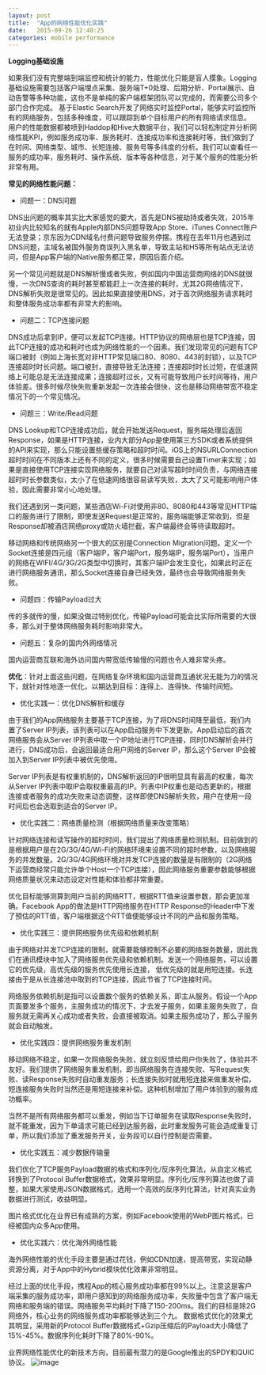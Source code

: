 ```yaml
---
layout: post
title:  "App的网络性能优化实践"
date:   2015-09-26 12:40:25
categories: mobile performance
---
```


__Logging基础设施__

如果我们没有完整端到端监控和统计的能力，性能优化只能是盲人摸象。Logging基础设施需要包括客户端埋点采集、服务端T+0处理、后期分析、Portal展示、自动告警等多种功能，这也不是单纯的客户端框架团队可以完成的，而需要公司多个部门合作完成。
基于Elastic Search开发了网络实时监控Portal，能够实时监控所有的网络服务，包括多种维度，可以跟踪到单个目标用户的所有网络请求信息。
用户的性能数据都被喷到Haddop和Hive大数据平台，我们可以轻松制定并分析网络性能KPI，例如服务成功率、服务耗时、连接成功率和连接耗时等，我们做到了在时间、网络类型、城市、长短连接、服务号等多纬度的分析。我们可以查看任一服务的成功率，服务耗时、操作系统、版本等各种信息，对于某个服务的性能分析非常有用。

__常见的网络性能问题：__

* 问题一：DNS问题

DNS出问题的概率其实比大家感觉的要大，首先是DNS被劫持或者失效，2015年初业内比较知名的就有Apple内部DNS问题导致App Store、iTunes Connect账户无法登录；京东因为CDN域名付费问题导致服务停摆。携程在去年11月也遇到过DNS问题，主域名被国外服务商误列入黑名单，导致主站和H5等所有站点无法访问，但是App客户端的Native服务都正常，原因后面介绍。

另一个常见问题就是DNS解析慢或者失败，例如国内中国运营商网络的DNS就很慢，一次DNS查询的耗时甚至都能赶上一次连接的耗时，尤其2G网络情况下，DNS解析失败是很常见的。因此如果直接使用DNS，对于首次网络服务请求耗时和整体服务成功率都有非常大的影响。

* 问题二：TCP连接问题

DNS成功后拿到IP，便可以发起TCP连接。HTTP协议的网络层也是TCP连接，因此TCP连接的成功和耗时也成为网络性能的一个因素。我们发现常见的问题有TCP端口被封（例如上海长宽对非HTTP常见端口80、8080、443的封锁），以及TCP连接超时时长问题。端口被封，直接导致无法连接；连接超时时长过短，在低速网络上可能总是无法连接成果；连接超时过长，又有可能导致用户长时间等待，用户体验差。很多时候尽快失败重新发起一次连接会很快，这也是移动网络带宽不稳定情况下的一个常见情况。

+ 问题三：Write/Read问题

DNS Lookup和TCP连接成功后，就会开始发送Request，服务端处理后返回Response，如果是HTTP连接，业内大部分App是使用第三方SDK或者系统提供的API来实现，那么只能设置些缓存策略和超时时间。iOS上的NSURLConnection超时时间在不同版本上还有不同的定义，很多时候需要自己设置Timer来实现；如果是直接使用TCP连接实现网络服务，就要自己对读写超时时间负责，与网络连接超时时长参数类似，太小了在低速网络很容易读写失败，太大了又可能影响用户体验，因此需要非常小心地处理。

我们还遇到另一类问题，某些酒店Wi-Fi对使用非80、8080和443等常见HTTP端口的服务进行了限制，即使发送Request是正常的，服务端能够正常收到，但是Response却被酒店网络proxy或防火墙拦截，客户端最终会等待读取超时。

移动网络和传统网络另一个很大的区别是Connection Migration问题。定义一个Socket连接是四元组（客户端IP，客户端Port，服务端IP，服务端Port），当用户的网络在WIFI/4G/3G/2G类型中切换时，其客户端IP会发生变化，如果此时正在进行网络服务通讯，那么Socket连接自身已经失效，最终也会导致网络服务失败。

- 问题四：传输Payload过大

传的多就传的慢，如果没做过特别优化，传输Payload可能会比实际所需要的大很多，那么对于整体网络服务耗时影响非常大。

* 问题五：复杂的国内外网络情况

国内运营商互联和海外访问国内带宽低传输慢的问题也令人难非常头疼。


**优化**：针对上面这些问题，在网络复杂环境和国内运营商互通状况无能为力的情况下，就针对性地逐一优化，以期达到目标：连得上、连得快、传输时间短。

* 优化实践一：优化DNS解析和缓存

由于我们的App网络服务主要基于TCP连接，为了将DNS时间降至最低，我们内置了Server IP列表，该列表可以在App启动服务中下发更新。App启动后的首次网络服务会从Server IP列表中取一个IP地址进行TCP连接，同时DNS解析会并行进行，DNS成功后，会返回最适合用户网络的Server IP，那么这个Server IP会被加入到Server IP列表中被优先使用。

Server IP列表是有权重机制的，DNS解析返回的IP很明显具有最高的权重，每次从Server IP列表中取IP会取权重最高的IP。列表中IP权重也是动态更新的，根据连接或者服务的成功失败来动态调整，这样即使DNS解析失败，用户在使用一段时间后也会选取到适合的Server IP。

* 优化实践二：网络质量检测（根据网络质量来改变策略）

针对网络连接和读写操作的超时时间，我们提出了网络质量检测机制。目前做到的是根据用户是在2G/3G/4G/Wi-Fi的网络环境来设置不同的超时参数，以及网络服务的并发数量。2G/3G/4G网络环境对并发TCP连接的数量是有限制的（2G网络下运营商经常只能允许单个Host一个TCP连接），因此网络服务重要参数能够根据网络质量状况来动态设定对性能和体验都非常重要。 


优化目标能够测算到用户当前的网络RTT，根据RTT值来设置参数，那会更加准确。Facebook App的做法是HTTP网络服务在HTTP Response的Header中下发了预估的RTT值，客户端根据这个RTT值便能够设计不同的产品和服务策略。

* 优化实践三：提供网络服务优先级和依赖机制

由于网络对并发TCP连接的限制，就需要能够控制不必要的网络服务数量，因此我们在通讯模块中加入了网络服务优先级和依赖机制。发送一个网络服务，可以设置它的优先级，高优先级的服务优先使用长连接， 低优先级的就是用短连接。长连接由于是从长连接池中取到的TCP连接，因此节省了TCP连接时间。

网络服务依赖机制是指可以设置数个服务的依赖关系，即主从服务。假设一个App页面要发多个服务，主服务成功的情况下，才去发子服务，如果主服务失败了，自服务就无需再关心成功或者失败，会直接被取消。如果主服务成功了，那么子服务就会自动触发。

* 优化实践四：提供网络服务重发机制

移动网络不稳定，如果一次网络服务失败，就立刻反馈给用户你失败了，体验并不友好。我们提供了网络服务重发机制，即当网络服务在连接失败、写Request失败、读Response失败时自动重发服务；长连接失败时就用短连接来做重发补偿，短连接服务失败时当然还是用短连接来补偿。这种机制增加了用户体验到的服务成功概率。

当然不是所有网络服务都可以重发，例如当下订单服务在读取Response失败时，就不能重发，因为下单请求可能已经到达服务器，此时重发服务可能会造成重复订单，所以我们添加了重发服务开关，业务段可以自行控制是否需要。

* 优化实践五：减少数据传输量

我们优化了TCP服务Payload数据的格式和序列化/反序列化算法，从自定义格式转换到了Protocol Buffer数据格式，效果非常明显。序列化/反序列算法也做了调整，如果大家使用JSON数据格式，选用一个高效的反序列化算法，针对真实业务数据进行测试，收益明显。

图片格式优化在业界已有成熟的方案，例如Facebook使用的WebP图片格式，已经被国内众多App使用。

* 优化实践六：优化海外网络性能

海外网络性能的优化手段主要是通过花钱，例如CDN加速，提高带宽，实现动静资源分离，对于App中的Hybrid模块优化效果非常明显。

经过上面的优化手段，携程App的核心服务成功率都在99%以上。注意这是客户端采集的服务成功率，即用户感知到的网络服务成功率，失败量中包含了客户端无网络和服务端的错误。网络服务平均耗时下降了150-200ms。我们的目标是除2G网络外，核心业务的网络服务成功率都能够达到三个九。
数据格式优化的效果尤其明显，采用新的Protocol Buffer数据格式+Gzip压缩后的Payload大小降低了15%-45%。数据序列化耗时下降了80%-90%。

业界网络性能优化的新技术方向，目前最有潜力的是Google推出的SPDY和QUIC协议。
![image](http://7xn2gs.com1.z0.glb.clouddn.com/0D2A6011-630A-4D16-9DB6-07981C3F0A88.png)